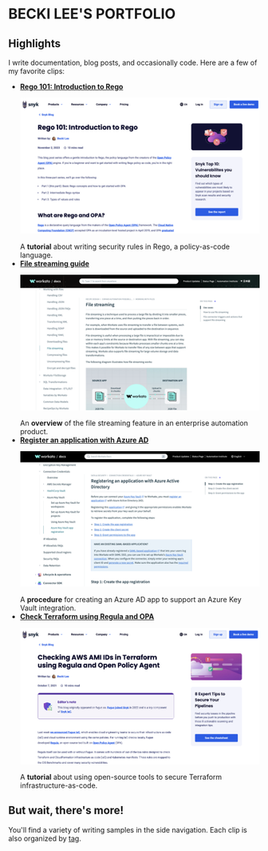 # BECKI LEE'S PORTFOLIO

## Highlights

I write documentation, blog posts, and occasionally code. Here are a few of my favorite clips:

<div class="grid cards" markdown>

- [**Rego 101: Introduction to Rego**](blog-rego-101.md) <p>[![Rego 101 screenshot](images/thumb-blog-rego-101.png)](blog-rego-101.md)</p>A **tutorial** about writing security rules in Rego, a policy-as-code language.
- [**File streaming guide**](doc-file-streaming.md) <p>[![File streaming screenshot](images/thumb-doc-file-streaming.png)](doc-file-streaming.md)</p>An **overview** of the file streaming feature in an enterprise automation product.
- [**Register an application with Azure AD**](doc-akv-app-registration.md) <p>[![Register an application with Azure AD screenshot](images/thumb-doc-akv-app-registration.png)](doc-akv-app-registration.md)</p>A **procedure** for creating an Azure AD app to support an Azure Key Vault integration.
- [**Check Terraform using Regula and OPA**](blog-check-terraform-with-regula.md) <p>[![Check Terraform using Regula and OPA screenshot](images/thumb-blog-check-terraform-with-regula.png)](blog-check-terraform-with-regula.md)</p>A **tutorial** about using open-source tools to secure Terraform infrastructure-as-code.

</div>

## But wait, there's more!

You'll find a variety of writing samples in the side navigation. Each clip is also organized by [tag](tags.md).